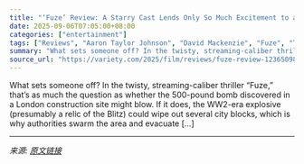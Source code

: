 ```yaml
---
title: "‘Fuze’ Review: A Starry Cast Lends Only So Much Excitement to a Movie About a WW2 Bomb Unearthed in Central London"
date: 2025-09-06T07:05:00+08:00
categories: ["entertainment"]
tags: ["Reviews", "Aaron Taylor Johnson", "David Mackenzie", "Fuze", "Toronto Film Festival"]
summary: "What sets someone off? In the twisty, streaming-caliber thriller “Fuze,” that’s as much the question as whether the 500-pound bomb discovered in a London construction site might blow. If it does, the "
source_url: "https://variety.com/2025/film/reviews/fuze-review-1236509842/"
---
```


What sets someone off? In the twisty, streaming-caliber thriller “Fuze,” that’s as much the question as whether the 500-pound bomb discovered in a London construction site might blow. If it does, the WW2-era explosive (presumably a relic of the Blitz) could wipe out several city blocks, which is why authorities swarm the area and evacuate [&#8230;]

---

*来源: [原文链接](https://variety.com/2025/film/reviews/fuze-review-1236509842/)*
